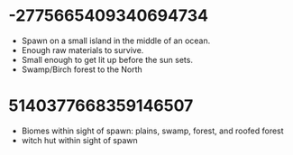 -2775665409340694734
====================

- Spawn on a small island in the middle of an ocean.
- Enough raw materials to survive.
- Small enough to get lit up before the sun sets.
- Swamp/Birch forest to the North


5140377668359146507
===================

- Biomes within sight of spawn: plains, swamp, forest, and roofed forest
- witch hut within sight of spawn
